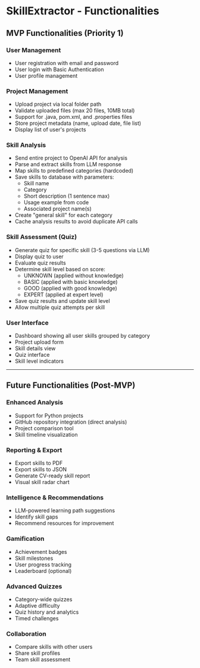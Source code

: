 # SkillExtractor - Functionalities

## MVP Functionalities (Priority 1)

### User Management
- User registration with email and password
- User login with Basic Authentication
- User profile management

### Project Management
- Upload project via local folder path
- Validate uploaded files (max 20 files, 10MB total)
- Support for .java, pom.xml, and .properties files
- Store project metadata (name, upload date, file list)
- Display list of user's projects

### Skill Analysis
- Send entire project to OpenAI API for analysis
- Parse and extract skills from LLM response
- Map skills to predefined categories (hardcoded)
- Save skills to database with parameters:
    - Skill name
    - Category
    - Short description (1 sentence max)
    - Usage example from code
    - Associated project name(s)
- Create "general skill" for each category
- Cache analysis results to avoid duplicate API calls

### Skill Assessment (Quiz)
- Generate quiz for specific skill (3-5 questions via LLM)
- Display quiz to user
- Evaluate quiz results
- Determine skill level based on score:
    - UNKNOWN (applied without knowledge)
    - BASIC (applied with basic knowledge)
    - GOOD (applied with good knowledge)
    - EXPERT (applied at expert level)
- Save quiz results and update skill level
- Allow multiple quiz attempts per skill

### User Interface
- Dashboard showing all user skills grouped by category
- Project upload form
- Skill details view
- Quiz interface
- Skill level indicators

---

## Future Functionalities (Post-MVP)

### Enhanced Analysis
- Support for Python projects
- GitHub repository integration (direct analysis)
- Project comparison tool
- Skill timeline visualization

### Reporting & Export
- Export skills to PDF
- Export skills to JSON
- Generate CV-ready skill report
- Visual skill radar chart

### Intelligence & Recommendations
- LLM-powered learning path suggestions
- Identify skill gaps
- Recommend resources for improvement

### Gamification
- Achievement badges
- Skill milestones
- User progress tracking
- Leaderboard (optional)

### Advanced Quizzes
- Category-wide quizzes
- Adaptive difficulty
- Quiz history and analytics
- Timed challenges

### Collaboration
- Compare skills with other users
- Share skill profiles
- Team skill assessment